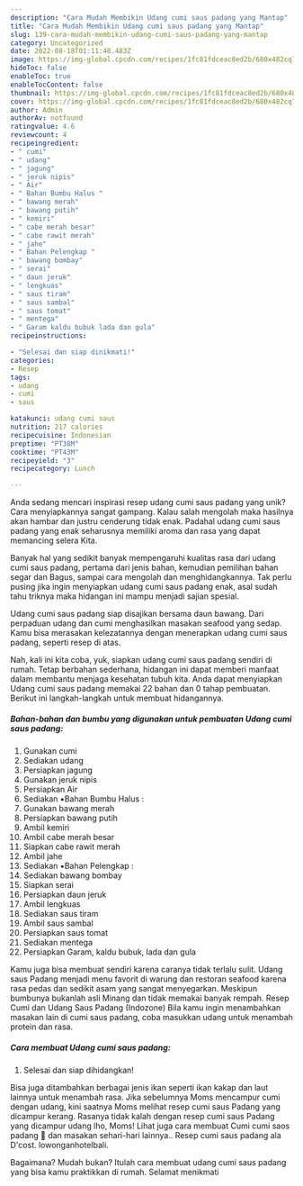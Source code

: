 ```yaml
---
description: "Cara Mudah Membikin Udang cumi saus padang yang Mantap"
title: "Cara Mudah Membikin Udang cumi saus padang yang Mantap"
slug: 139-cara-mudah-membikin-udang-cumi-saus-padang-yang-mantap
category: Uncategorized
date: 2022-08-18T01:11:48.483Z
image: https://img-global.cpcdn.com/recipes/1fc81fdceac8ed2b/680x482cq70/udang-cumi-saus-padang-foto-resep-utama.jpg
hideToc: false
enableToc: true
enableTocContent: false
thumbnail: https://img-global.cpcdn.com/recipes/1fc81fdceac8ed2b/680x482cq70/udang-cumi-saus-padang-foto-resep-utama.jpg
cover: https://img-global.cpcdn.com/recipes/1fc81fdceac8ed2b/680x482cq70/udang-cumi-saus-padang-foto-resep-utama.jpg
author: Admin
authorAv: notfound
ratingvalue: 4.6
reviewcount: 4
recipeingredient:
- " cumi"
- " udang"
- " jagung"
- " jeruk nipis"
- " Air"
- " Bahan Bumbu Halus "
- " bawang merah"
- " bawang putih"
- " kemiri"
- " cabe merah besar"
- " cabe rawit merah"
- " jahe"
- " Bahan Pelengkap "
- " bawang bombay"
- " serai"
- " daun jeruk"
- " lengkuas"
- " saus tiram"
- " saus sambal"
- " saus tomat"
- " mentega"
- " Garam kaldu bubuk lada dan gula"
recipeinstructions:

- "Selesai dan siap dinikmati!"
categories:
- Resep
tags:
- udang
- cumi
- saus

katakunci: udang cumi saus 
nutrition: 217 calories
recipecuisine: Indonesian
preptime: "PT38M"
cooktime: "PT43M"
recipeyield: "3"
recipecategory: Lunch

---
```





Anda sedang mencari inspirasi resep udang cumi saus padang yang unik? Cara menyiapkannya sangat gampang. Kalau salah mengolah maka hasilnya akan hambar dan justru cenderung tidak enak. Padahal udang cumi saus padang yang enak seharusnya memiliki aroma dan rasa yang dapat memancing selera Kita.





Banyak hal yang sedikit banyak mempengaruhi kualitas rasa dari udang cumi saus padang, pertama dari jenis bahan, kemudian pemilihan bahan segar dan Bagus, sampai cara mengolah dan menghidangkannya. Tak perlu pusing jika ingin menyiapkan udang cumi saus padang enak,      asal sudah tahu triknya maka hidangan ini mampu menjadi sajian spesial.














Udang cumi saus padang siap disajikan bersama daun bawang. Dari perpaduan udang dan cumi menghasilkan masakan seafood yang sedap. Kamu bisa merasakan kelezatannya dengan menerapkan udang cumi saus padang, seperti resep di atas.






Nah, kali ini kita coba, yuk, siapkan udang cumi saus padang sendiri di rumah. Tetap berbahan sederhana, hidangan ini dapat memberi manfaat dalam membantu menjaga kesehatan tubuh kita. Anda dapat menyiapkan Udang cumi saus padang memakai 22 bahan dan 0 tahap pembuatan. Berikut ini langkah-langkah untuk membuat hidangannya.

<!--inarticleads1-->

##### Bahan-bahan dan bumbu yang digunakan untuk pembuatan Udang cumi saus padang:

1. Gunakan  cumi
1. Sediakan  udang
1. Persiapkan  jagung
1. Gunakan  jeruk nipis
1. Persiapkan  Air
1. Sediakan  ▪️Bahan Bumbu Halus :
1. Gunakan  bawang merah
1. Persiapkan  bawang putih
1. Ambil  kemiri
1. Ambil  cabe merah besar
1. Siapkan  cabe rawit merah
1. Ambil  jahe
1. Sediakan  ▪️Bahan Pelengkap :
1. Sediakan  bawang bombay
1. Siapkan  serai
1. Persiapkan  daun jeruk
1. Ambil  lengkuas
1. Sediakan  saus tiram
1. Ambil  saus sambal
1. Persiapkan  saus tomat
1. Sediakan  mentega
1. Persiapkan  Garam, kaldu bubuk, lada dan gula


Kamu juga bisa membuat sendiri karena caranya tidak terlalu sulit. Udang saus Padang menjadi menu favorit di warung dan restoran seafood karena rasa pedas dan sedikit asam yang sangat menyegarkan. Meskipun bumbunya bukanlah asli Minang dan tidak memakai banyak rempah. Resep Cumi dan Udang Saus Padang (Indozone) Bila kamu ingin menambahkan masakan lain di cumi saus padang, coba masukkan udang untuk menambah protein dan rasa. 

<!--inarticleads2-->

##### Cara membuat Udang cumi saus padang:


1. Selesai dan siap dihidangkan!

Bisa juga ditambahkan berbagai jenis ikan seperti ikan kakap dan laut lainnya untuk menambah rasa. Jika sebelumnya Moms mencampur cumi dengan udang, kini saatnya Moms melihat resep cumi saus Padang yang dicampur kerang. Rasanya tidak kalah dengan resep cumi saus Padang yang dicampur udang lho, Moms! Lihat juga cara membuat Cumi cumi saos padang 🦑 dan masakan sehari-hari lainnya.. Resep cumi saus padang ala D&#39;cost. lowonganhotelbali. 

Bagaimana? Mudah bukan? Itulah cara membuat udang cumi saus padang yang bisa kamu praktikkan di rumah. Selamat menikmati
